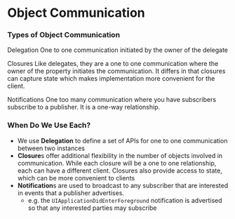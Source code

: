 # Object Communication 
### Types of Object Communication

Delegation
One to one communication initiated by the owner of the delegate

Closures
Like delegates, they are a one to one communication where the owner of the property initiates the communication. It differs in that closures can capture state which makes implementation more convenient for the client.

Notifications
One too many communication where you have subscribers subscribe to a publisher. It is a one-way relationship.

### When Do We Use Each?
* We use **Delegation** to define a set of APIs for one to one communication between two instances
* **Closure**s offer additional flexibility in the number of objects involved in communication. While each closure will be a one to one relationship, each can have a different client. Closures also provide access to state, which can be more convenient to clients
* **Notification**s are used to broadcast to any subscriber that are interested in events that a publisher advertises. 
	* e.g. the `UIApplicationDidEnterForeground` notification is advertised so that any interested parties may subscribe